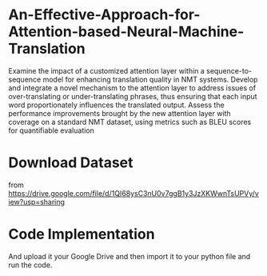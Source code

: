 # An-Effective-Approach-for-Attention-based-Neural-Machine-Translation
Examine the impact of a customized attention layer within a sequence-to-sequence model for enhancing translation quality in NMT systems.
Develop and integrate a novel mechanism to the attention layer to address issues of over-translating or under-translating phrases, thus ensuring that each input word proportionately influences the translated output.
Assess the performance improvements brought by the new attention layer with coverage on a standard NMT dataset, using metrics such as BLEU scores for quantifiable evaluation
# Download Dataset
from https://drive.google.com/file/d/1QI68ysC3nU0v7ggB1y3JzXKWwnTsUPVy/view?usp=sharing
# Code Implementation
And upload it your Google Drive and then import it to your python file and run the code.
